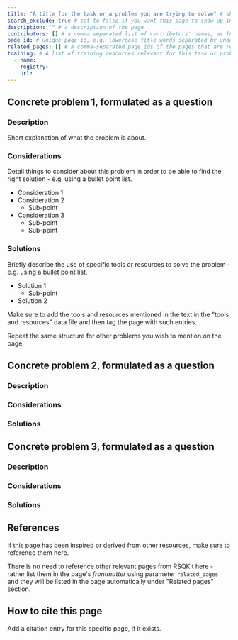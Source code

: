 ```yaml
---
title: "A title for the task or a problem you are trying to solve" # short title
search_exclude: true # set to false if you want this page to show up in search results
description: "" # a description of the page
contributors: [] # a comma separated list of contributors' names, as found in _data/CONTRIBUTORS.yml
page_id: # unique page id, e.g. lowercase title words separated by underscore(s) - for example page_id of 'version control' page could be version_control
related_pages: [] # A comma-separated page_ids of the pages that are related to the current page
training: # A list of training resources relevant for this task or problem (e.g from TeSS registry or elsewhere)
  - name:
    registry:
    url:
---
```


## Concrete problem 1, formulated as a question <!-- example: how to version control code? -->

### Description <!-- do not delete this heading and write your text below it -->

Short explanation of what the problem is about.

### Considerations <!-- do not delete this heading and write your text below it -->

Detail things to consider about this problem in order to be able to find the right solution - e.g. using a bullet point list.

- Consideration 1
- Consideration 2
  - Sub-point
- Consideration 3 
  - Sub-point 
  - Sub-point

### Solutions <!-- do not delete this heading and write your text below it -->

Briefly describe the use of specific tools or resources to solve the problem - e.g. using a bullet point list. 

- Solution 1
  - Sub-point
- Solution 2

Make sure to add the tools and resources mentioned in the text in the "tools and resources" data file and then
tag the page with such entries.

Repeat the same structure for other problems you wish to mention on the page.

## Concrete problem 2, formulated as a question <!-- example: how to use GitHub to share code ? -->
 
### Description <!-- do not delete this heading and write your text below it -->

### Considerations <!-- do not delete this heading and write your text below it -->

### Solutions <!-- do not delete this heading and write your text below it -->


## Concrete problem 3, formulated as a question <!-- example: how to use GitHub to share code ? -->

### Description <!-- do not delete this heading and write your text below it -->

### Considerations <!-- do not delete this heading and write your text below it -->

### Solutions <!-- do not delete this heading and write your text below it -->


## References <!-- do not delete this heading and write your text below it -->
If this page has been inspired or derived from other resources, make sure to reference them here.

There is no need to reference other relevant pages from RSQKit here - rather list them in the page's *frontmatter* 
using parameter `related_pages` and they will be listed in the page automatically under "Related pages" section.


## How to cite this page <!-- do not delete this heading and write your text below it -->
Add a citation entry for this specific page, if it exists.
 

